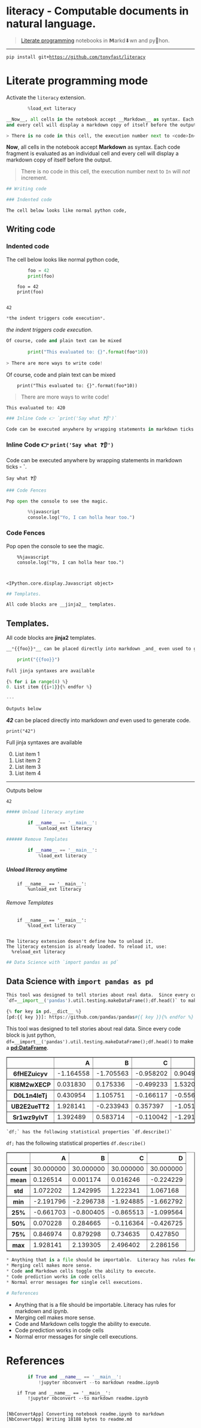 
# __literacy__ - Computable documents in natural language.

> [Literate programming](roxygen.org/knuth-literate-programming.pdf) notebooks in 𝗠arkd⬇wn
and py🐍hon.

---

<code>pip install git+https://github.com/tonyfast/literacy</code>

# Literate programming mode

Activate the `literacy` extension.


```python
        %load_ext literacy
```


```python
__Now__, all cells in the notebook accept __Markdown__ as syntax. Each code fragment is evaluated as an individual cell
and every cell will display a markdown copy of itself before the output. 

> There is no code in this cell, the execution number next to <code>In</code> will _not_ increment.
```


__Now__, all cells in the notebook accept __Markdown__ as syntax. Each code fragment is evaluated as an individual cell
and every cell will display a markdown copy of itself before the output. 

> There is no code in this cell, the execution number next to <code>In</code> will _not_ increment.



```python
## Writing code

### Indented code

The cell below looks like normal python code, 
```


## Writing code

### Indented code

The cell below looks like normal python code, 



```python
        foo = 42
        print(foo)
```


        foo = 42
        print(foo)


    42



```python
*the indent triggers code execution*.
```


*the indent triggers code execution*.



```python
Of course, code and plain text can be mixed
    
        print("This evaluated to: {}".format(foo*10))
        
> There are more ways to write code!
```


Of course, code and plain text can be mixed
    
        print("This evaluated to: {}".format(foo*10))
        
> There are more ways to write code!


    This evaluated to: 420



```python
### Inline Code 👉 `print('Say what ❓👂')`

Code can be executed anywhere by wrapping statements in markdown ticks - __`__.
```


### Inline Code 👉 `print('Say what ❓👂')`

Code can be executed anywhere by wrapping statements in markdown ticks - __`__.


    Say what ❓👂



```python
### Code Fences

Pop open the console to see the magic.

        %%javascript 
        console.log("Yo, I can holla hear too.")
```


### Code Fences

Pop open the console to see the magic.

        %%javascript 
        console.log("Yo, I can holla hear too.")



    <IPython.core.display.Javascript object>



```python
## Templates.

All code blocks are __jinja2__ templates.
```


## Templates.

All code blocks are __jinja2__ templates.



```python
__*{{foo}}*__ can be placed directly into markdown _and_ even used to generate code.

    print("{{foo}}")
    
Full jinja syntaxes are available

{% for i in range(4) %}
0. List item {{i+1}}{% endfor %}

---

Outputs below
```


__*42*__ can be placed directly into markdown _and_ even used to generate code.

    print("42")
    
Full jinja syntaxes are available


0. List item 1
0. List item 2
0. List item 3
0. List item 4

---

Outputs below


    42



```python
##### Unload literacy anytime 

        if __name__ == '__main__': 
            %unload_ext literacy

###### Remove Templates
        
        if __name__ == '__main__': 
            %load_ext literacy
```


##### Unload literacy anytime 

        if __name__ == '__main__': 
            %unload_ext literacy

###### Remove Templates
        
        if __name__ == '__main__': 
            %load_ext literacy


    The literacy extension doesn't define how to unload it.
    The literacy extension is already loaded. To reload it, use:
      %reload_ext literacy



```python
## Data Science with `import pandas as pd`
```


## Data Science with `import pandas as pd`



```python
This tool was designed to tell stories about real data.  Since every code block is just python,
`df=__import__('pandas').util.testing.makeDataFrame();df.head()` to make a __[pd:DataFrame][]__. 

{% for key in pd.__dict__ %}
[pd:{{ key }}]: https://github.com/pandas/pandas#{{ key }}{% endfor %}
```


This tool was designed to tell stories about real data.  Since every code block is just python,
`df=__import__('pandas').util.testing.makeDataFrame();df.head()` to make a __[pd:DataFrame][]__. 


[pd:lreshape]: https://github.com/pandas/pandas#lreshape
[pd:expanding_median]: https://github.com/pandas/pandas#expanding_median
[pd:merge_asof]: https://github.com/pandas/pandas#merge_asof
[pd:rolling_sum]: https://github.com/pandas/pandas#rolling_sum
[pd:isnull]: https://github.com/pandas/pandas#isnull
[pd:match]: https://github.com/pandas/pandas#match
[pd:__cached__]: https://github.com/pandas/pandas#__cached__
[pd:merge_ordered]: https://github.com/pandas/pandas#merge_ordered
[pd:rolling_count]: https://github.com/pandas/pandas#rolling_count
[pd:rolling_window]: https://github.com/pandas/pandas#rolling_window
[pd:concat]: https://github.com/pandas/pandas#concat
[pd:parser]: https://github.com/pandas/pandas#parser
[pd:expanding_count]: https://github.com/pandas/pandas#expanding_count
[pd:ExcelFile]: https://github.com/pandas/pandas#ExcelFile
[pd:read_html]: https://github.com/pandas/pandas#read_html
[pd:Term]: https://github.com/pandas/pandas#Term
[pd:get_store]: https://github.com/pandas/pandas#get_store
[pd:msgpack]: https://github.com/pandas/pandas#msgpack
[pd:datetime]: https://github.com/pandas/pandas#datetime
[pd:infer_freq]: https://github.com/pandas/pandas#infer_freq
[pd:rolling_skew]: https://github.com/pandas/pandas#rolling_skew
[pd:expanding_mean]: https://github.com/pandas/pandas#expanding_mean
[pd:Period]: https://github.com/pandas/pandas#Period
[pd:DateOffset]: https://github.com/pandas/pandas#DateOffset
[pd:Float64Index]: https://github.com/pandas/pandas#Float64Index
[pd:option_context]: https://github.com/pandas/pandas#option_context
[pd:SparseSeries]: https://github.com/pandas/pandas#SparseSeries
[pd:indexes]: https://github.com/pandas/pandas#indexes
[pd:expanding_cov]: https://github.com/pandas/pandas#expanding_cov
[pd:tseries]: https://github.com/pandas/pandas#tseries
[pd:ewmcov]: https://github.com/pandas/pandas#ewmcov
[pd:read_csv]: https://github.com/pandas/pandas#read_csv
[pd:scatter_matrix]: https://github.com/pandas/pandas#scatter_matrix
[pd:_np_version_under1p12]: https://github.com/pandas/pandas#_np_version_under1p12
[pd:Categorical]: https://github.com/pandas/pandas#Categorical
[pd:crosstab]: https://github.com/pandas/pandas#crosstab
[pd:SparseDataFrame]: https://github.com/pandas/pandas#SparseDataFrame
[pd:expanding_kurt]: https://github.com/pandas/pandas#expanding_kurt
[pd:WidePanel]: https://github.com/pandas/pandas#WidePanel
[pd:ExcelWriter]: https://github.com/pandas/pandas#ExcelWriter
[pd:to_numeric]: https://github.com/pandas/pandas#to_numeric
[pd:read_fwf]: https://github.com/pandas/pandas#read_fwf
[pd:groupby]: https://github.com/pandas/pandas#groupby
[pd:set_eng_float_format]: https://github.com/pandas/pandas#set_eng_float_format
[pd:Panel]: https://github.com/pandas/pandas#Panel
[pd:offsets]: https://github.com/pandas/pandas#offsets
[pd:rolling_min]: https://github.com/pandas/pandas#rolling_min
[pd:CategoricalIndex]: https://github.com/pandas/pandas#CategoricalIndex
[pd:algos]: https://github.com/pandas/pandas#algos
[pd:read_sql_table]: https://github.com/pandas/pandas#read_sql_table
[pd:api]: https://github.com/pandas/pandas#api
[pd:read_gbq]: https://github.com/pandas/pandas#read_gbq
[pd:expanding_quantile]: https://github.com/pandas/pandas#expanding_quantile
[pd:expanding_std]: https://github.com/pandas/pandas#expanding_std
[pd:to_msgpack]: https://github.com/pandas/pandas#to_msgpack
[pd:_testing]: https://github.com/pandas/pandas#_testing
[pd:__doc__]: https://github.com/pandas/pandas#__doc__
[pd:Panel4D]: https://github.com/pandas/pandas#Panel4D
[pd:rolling_max]: https://github.com/pandas/pandas#rolling_max
[pd:__loader__]: https://github.com/pandas/pandas#__loader__
[pd:notnull]: https://github.com/pandas/pandas#notnull
[pd:__file__]: https://github.com/pandas/pandas#__file__
[pd:read_sql_query]: https://github.com/pandas/pandas#read_sql_query
[pd:TimedeltaIndex]: https://github.com/pandas/pandas#TimedeltaIndex
[pd:Int64Index]: https://github.com/pandas/pandas#Int64Index
[pd:Timedelta]: https://github.com/pandas/pandas#Timedelta
[pd:__package__]: https://github.com/pandas/pandas#__package__
[pd:RangeIndex]: https://github.com/pandas/pandas#RangeIndex
[pd:expanding_max]: https://github.com/pandas/pandas#expanding_max
[pd:compat]: https://github.com/pandas/pandas#compat
[pd:computation]: https://github.com/pandas/pandas#computation
[pd:read_stata]: https://github.com/pandas/pandas#read_stata
[pd:eval]: https://github.com/pandas/pandas#eval
[pd:options]: https://github.com/pandas/pandas#options
[pd:expanding_sum]: https://github.com/pandas/pandas#expanding_sum
[pd:_join]: https://github.com/pandas/pandas#_join
[pd:__spec__]: https://github.com/pandas/pandas#__spec__
[pd:io]: https://github.com/pandas/pandas#io
[pd:to_pickle]: https://github.com/pandas/pandas#to_pickle
[pd:_version]: https://github.com/pandas/pandas#_version
[pd:to_datetime]: https://github.com/pandas/pandas#to_datetime
[pd:Series]: https://github.com/pandas/pandas#Series
[pd:describe_option]: https://github.com/pandas/pandas#describe_option
[pd:IndexSlice]: https://github.com/pandas/pandas#IndexSlice
[pd:TimeSeries]: https://github.com/pandas/pandas#TimeSeries
[pd:rolling_std]: https://github.com/pandas/pandas#rolling_std
[pd:qcut]: https://github.com/pandas/pandas#qcut
[pd:_sparse]: https://github.com/pandas/pandas#_sparse
[pd:__version__]: https://github.com/pandas/pandas#__version__
[pd:period_range]: https://github.com/pandas/pandas#period_range
[pd:unique]: https://github.com/pandas/pandas#unique
[pd:rolling_corr]: https://github.com/pandas/pandas#rolling_corr
[pd:rolling_median]: https://github.com/pandas/pandas#rolling_median
[pd:SparseList]: https://github.com/pandas/pandas#SparseList
[pd:stats]: https://github.com/pandas/pandas#stats
[pd:TimeGrouper]: https://github.com/pandas/pandas#TimeGrouper
[pd:timedelta_range]: https://github.com/pandas/pandas#timedelta_range
[pd:MultiIndex]: https://github.com/pandas/pandas#MultiIndex
[pd:lib]: https://github.com/pandas/pandas#lib
[pd:index]: https://github.com/pandas/pandas#index
[pd:rolling_kurt]: https://github.com/pandas/pandas#rolling_kurt
[pd:__path__]: https://github.com/pandas/pandas#__path__
[pd:_np_version_under1p10]: https://github.com/pandas/pandas#_np_version_under1p10
[pd:read_table]: https://github.com/pandas/pandas#read_table
[pd:tslib]: https://github.com/pandas/pandas#tslib
[pd:json]: https://github.com/pandas/pandas#json
[pd:set_option]: https://github.com/pandas/pandas#set_option
[pd:value_counts]: https://github.com/pandas/pandas#value_counts
[pd:rolling_quantile]: https://github.com/pandas/pandas#rolling_quantile
[pd:tools]: https://github.com/pandas/pandas#tools
[pd:read_json]: https://github.com/pandas/pandas#read_json
[pd:SparseTimeSeries]: https://github.com/pandas/pandas#SparseTimeSeries
[pd:Expr]: https://github.com/pandas/pandas#Expr
[pd:expanding_corr]: https://github.com/pandas/pandas#expanding_corr
[pd:show_versions]: https://github.com/pandas/pandas#show_versions
[pd:__docformat__]: https://github.com/pandas/pandas#__docformat__
[pd:ewmvar]: https://github.com/pandas/pandas#ewmvar
[pd:Timestamp]: https://github.com/pandas/pandas#Timestamp
[pd:_window]: https://github.com/pandas/pandas#_window
[pd:formats]: https://github.com/pandas/pandas#formats
[pd:read_sas]: https://github.com/pandas/pandas#read_sas
[pd:test]: https://github.com/pandas/pandas#test
[pd:util]: https://github.com/pandas/pandas#util
[pd:read_sql]: https://github.com/pandas/pandas#read_sql
[pd:expanding_var]: https://github.com/pandas/pandas#expanding_var
[pd:core]: https://github.com/pandas/pandas#core
[pd:datetools]: https://github.com/pandas/pandas#datetools
[pd:Index]: https://github.com/pandas/pandas#Index
[pd:cut]: https://github.com/pandas/pandas#cut
[pd:pnow]: https://github.com/pandas/pandas#pnow
[pd:ewmcorr]: https://github.com/pandas/pandas#ewmcorr
[pd:ewmvol]: https://github.com/pandas/pandas#ewmvol
[pd:ols]: https://github.com/pandas/pandas#ols
[pd:melt]: https://github.com/pandas/pandas#melt
[pd:pandas]: https://github.com/pandas/pandas#pandas
[pd:read_hdf]: https://github.com/pandas/pandas#read_hdf
[pd:factorize]: https://github.com/pandas/pandas#factorize
[pd:PeriodIndex]: https://github.com/pandas/pandas#PeriodIndex
[pd:hashtable]: https://github.com/pandas/pandas#hashtable
[pd:_period]: https://github.com/pandas/pandas#_period
[pd:read_clipboard]: https://github.com/pandas/pandas#read_clipboard
[pd:fama_macbeth]: https://github.com/pandas/pandas#fama_macbeth
[pd:rolling_var]: https://github.com/pandas/pandas#rolling_var
[pd:types]: https://github.com/pandas/pandas#types
[pd:__builtins__]: https://github.com/pandas/pandas#__builtins__
[pd:DataFrame]: https://github.com/pandas/pandas#DataFrame
[pd:np]: https://github.com/pandas/pandas#np
[pd:read_excel]: https://github.com/pandas/pandas#read_excel
[pd:pivot]: https://github.com/pandas/pandas#pivot
[pd:read_msgpack]: https://github.com/pandas/pandas#read_msgpack
[pd:rolling_mean]: https://github.com/pandas/pandas#rolling_mean
[pd:sparse]: https://github.com/pandas/pandas#sparse
[pd:ordered_merge]: https://github.com/pandas/pandas#ordered_merge
[pd:SparseArray]: https://github.com/pandas/pandas#SparseArray
[pd:get_option]: https://github.com/pandas/pandas#get_option
[pd:ewmstd]: https://github.com/pandas/pandas#ewmstd
[pd:pivot_table]: https://github.com/pandas/pandas#pivot_table
[pd:NaT]: https://github.com/pandas/pandas#NaT
[pd:expanding_apply]: https://github.com/pandas/pandas#expanding_apply
[pd:_np_version_under1p11]: https://github.com/pandas/pandas#_np_version_under1p11
[pd:expanding_skew]: https://github.com/pandas/pandas#expanding_skew
[pd:plot_params]: https://github.com/pandas/pandas#plot_params
[pd:to_timedelta]: https://github.com/pandas/pandas#to_timedelta
[pd:__name__]: https://github.com/pandas/pandas#__name__
[pd:get_dummies]: https://github.com/pandas/pandas#get_dummies
[pd:bdate_range]: https://github.com/pandas/pandas#bdate_range
[pd:_np_version_under1p9]: https://github.com/pandas/pandas#_np_version_under1p9
[pd:info]: https://github.com/pandas/pandas#info
[pd:merge]: https://github.com/pandas/pandas#merge
[pd:DatetimeIndex]: https://github.com/pandas/pandas#DatetimeIndex
[pd:wide_to_long]: https://github.com/pandas/pandas#wide_to_long
[pd:reset_option]: https://github.com/pandas/pandas#reset_option
[pd:ewma]: https://github.com/pandas/pandas#ewma
[pd:rolling_apply]: https://github.com/pandas/pandas#rolling_apply
[pd:Grouper]: https://github.com/pandas/pandas#Grouper
[pd:expanding_min]: https://github.com/pandas/pandas#expanding_min
[pd:rolling_cov]: https://github.com/pandas/pandas#rolling_cov
[pd:read_pickle]: https://github.com/pandas/pandas#read_pickle
[pd:_np_version_under1p8]: https://github.com/pandas/pandas#_np_version_under1p8
[pd:HDFStore]: https://github.com/pandas/pandas#HDFStore
[pd:date_range]: https://github.com/pandas/pandas#date_range





<div>
<table border="1" class="dataframe">
  <thead>
    <tr style="text-align: right;">
      <th></th>
      <th>A</th>
      <th>B</th>
      <th>C</th>
      <th>D</th>
    </tr>
  </thead>
  <tbody>
    <tr>
      <th>6fHEZuicyv</th>
      <td>-1.164558</td>
      <td>-1.705563</td>
      <td>-0.958202</td>
      <td>0.904970</td>
    </tr>
    <tr>
      <th>Kl8M2wXECP</th>
      <td>0.031830</td>
      <td>0.175336</td>
      <td>-0.499233</td>
      <td>1.532042</td>
    </tr>
    <tr>
      <th>D0L1n4IeTj</th>
      <td>0.430954</td>
      <td>1.105751</td>
      <td>-0.166117</td>
      <td>-0.556662</td>
    </tr>
    <tr>
      <th>UB2E2ueTT2</th>
      <td>1.928141</td>
      <td>-0.233943</td>
      <td>0.357397</td>
      <td>-1.051417</td>
    </tr>
    <tr>
      <th>Sr1wz9yIvT</th>
      <td>1.392489</td>
      <td>0.583714</td>
      <td>-0.110042</td>
      <td>-1.291159</td>
    </tr>
  </tbody>
</table>
</div>




```python
`df;` has the following statistical properties `df.describe()`
```


`df;` has the following statistical properties `df.describe()`





<div>
<table border="1" class="dataframe">
  <thead>
    <tr style="text-align: right;">
      <th></th>
      <th>A</th>
      <th>B</th>
      <th>C</th>
      <th>D</th>
    </tr>
  </thead>
  <tbody>
    <tr>
      <th>count</th>
      <td>30.000000</td>
      <td>30.000000</td>
      <td>30.000000</td>
      <td>30.000000</td>
    </tr>
    <tr>
      <th>mean</th>
      <td>0.126514</td>
      <td>0.001174</td>
      <td>0.016246</td>
      <td>-0.224229</td>
    </tr>
    <tr>
      <th>std</th>
      <td>1.072202</td>
      <td>1.242995</td>
      <td>1.222341</td>
      <td>1.067168</td>
    </tr>
    <tr>
      <th>min</th>
      <td>-2.191796</td>
      <td>-2.296738</td>
      <td>-1.924885</td>
      <td>-1.662792</td>
    </tr>
    <tr>
      <th>25%</th>
      <td>-0.661703</td>
      <td>-0.800405</td>
      <td>-0.865513</td>
      <td>-1.099564</td>
    </tr>
    <tr>
      <th>50%</th>
      <td>0.070228</td>
      <td>0.284665</td>
      <td>-0.116364</td>
      <td>-0.426725</td>
    </tr>
    <tr>
      <th>75%</th>
      <td>0.846974</td>
      <td>0.879298</td>
      <td>0.734635</td>
      <td>0.427850</td>
    </tr>
    <tr>
      <th>max</th>
      <td>1.928141</td>
      <td>2.139305</td>
      <td>2.496402</td>
      <td>2.286156</td>
    </tr>
  </tbody>
</table>
</div>




```python
* Anything that is a file should be importable.  Literacy has rules for markdown and ipynb.
* Merging cell makes more sense.  
* Code and Markdown cells toggle the ability to execute.
* Code prediction works in code cells
* Normal error messages for single cell executions.

# References
```


* Anything that is a file should be importable.  Literacy has rules for markdown and ipynb.
* Merging cell makes more sense.  
* Code and Markdown cells toggle the ability to execute.
* Code prediction works in code cells
* Normal error messages for single cell executions.

# References



```python
        if True and __name__ == '__main__':
            !jupyter nbconvert --to markdown readme.ipynb
```


        if True and __name__ == '__main__':
            !jupyter nbconvert --to markdown readme.ipynb


    [NbConvertApp] Converting notebook readme.ipynb to markdown
    [NbConvertApp] Writing 18188 bytes to readme.md

